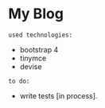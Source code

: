 # My Blog

`used technologies:`

* bootstrap 4
* tinymce
* devise

`to do:`

* write tests [in process].
